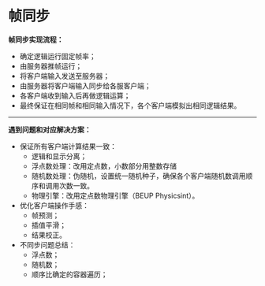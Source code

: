 # 帧同步
**帧同步实现流程：**
- 确定逻辑运行固定帧率；
- 由服务器推帧运行；
- 将客户端输入发送至服务器；
- 由服务器将客户端输入同步给各服客户端；
- 各客户端收到输入后再做逻辑运算；
- 最终保证在相同帧和相同输入情况下，各个客户端模拟出相同逻辑结果。
***
**遇到问题和对应解决方案：**
- 保证所有客户端计算结果一致：
  - 逻辑和显示分离；
  - 浮点数处理：改用定点数，小数部分用整数存储
  - 随机数处理：伪随机，设置统一随机种子，确保各个客户端随机数调用顺序和调用次数一致。
  -  物理引擎：改用定点数物理引擎（BEUP Physicsint）。
- 优化客户端操作手感：
  - 帧预测；
  - 插值平滑；
  - 结果校正。
- 不同步问题总结：
  - 浮点数；
  - 随机数；
  - 顺序比确定的容器遍历；
